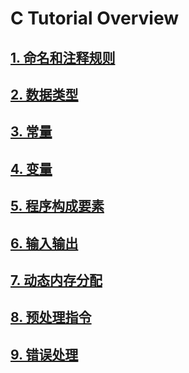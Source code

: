 [1]: https://github.com/823406519/C/blob/master/C%20Tutorial/%E5%86%85%E5%AE%B9/1-00%E5%91%BD%E5%90%8D%E5%92%8C%E6%B3%A8%E9%87%8A%E8%A7%84%E5%88%99.md
[2]: https://github.com/823406519/C/blob/master/C%20Tutorial/%E5%86%85%E5%AE%B9/2-00%E6%95%B0%E6%8D%AE%E7%B1%BB%E5%9E%8B.md
[3]: https://github.com/823406519/C/blob/master/C%20Tutorial/%E5%86%85%E5%AE%B9/3-00%E5%B8%B8%E9%87%8F.md
[4]: https://github.com/823406519/C/blob/master/C%20Tutorial/%E5%86%85%E5%AE%B9/4-00%E5%8F%98%E9%87%8F.md
[5]: https://github.com/823406519/C/blob/master/C%20Tutorial/%E5%86%85%E5%AE%B9/5-00%E7%A8%8B%E5%BA%8F%E6%9E%84%E6%88%90%E8%A6%81%E7%B4%A0u.md
[6]: https://github.com/823406519/C/blob/master/C%20Tutorial/%E5%86%85%E5%AE%B9/6-00%E8%BE%93%E5%85%A5%E8%BE%93%E5%87%BA.md
[7]: https://github.com/823406519/C/blob/master/C%20Tutorial/%E5%86%85%E5%AE%B9/7-00%E5%8A%A8%E6%80%81%E5%86%85%E5%AD%98%E5%88%86%E9%85%8D.md
[8]: https://github.com/823406519/C/blob/master/C%20Tutorial/%E5%86%85%E5%AE%B9/8-00%E9%A2%84%E5%A4%84%E7%90%86%E6%8C%87%E4%BB%A4.md
[9]: https://github.com/823406519/C/blob/master/C%20Tutorial/%E5%86%85%E5%AE%B9/9-00%E9%94%99%E8%AF%AF%E5%A4%84%E7%90%86.md



# C Tutorial Overview
## [1. 命名和注释规则][1]
## [2. 数据类型][2]
## [3. 常量][3]
## [4. 变量][4]
## [5. 程序构成要素][5]
## [6. 输入输出][6]
## [7. 动态内存分配][7]
## [8. 预处理指令][8]
## [9. 错误处理][9]
